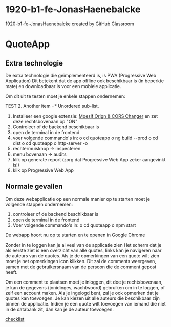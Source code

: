 # 1920-b1-fe-JonasHaenebalcke
1920-b1-fe-JonasHaenebalcke created by GitHub Classroom

# QuoteApp

## Extra technologie
De extra technologie die geïmplementeerd is, is PWA (Progressive Web Application)
Dit betekent dat de app offline ook beschikbaar is (in beperkte mate) en downloadbaar is voor een mobiele applicatie.

Om dit uit te testen moet je enkele stappen ondernemen:


TEST
2. Another item
⋅⋅* Unordered sub-list. 

1. Installeer een google extensie: [Moesif Orign & CORS Changer](https://chrome.google.com/webstore/detail/moesif-orign-cors-changer/digfbfaphojjndkpccljibejjbppifbc?hl=en) en zet deze rechtsbovenaan op "ON"
2. Controleer of de backend beschikbaar is
3. open de terminal in de frontend
4. voer volgende commando's in:
  o cd quoteapp
  o ng build --prod
  o cd dist
  o cd quoteapp
  o http-server -o
5. rechtermuisknop -> inspecteren
6. menu bovenaan -> audits
7. klik op generate report (zorg dat Progressive Web App zeker aangevinkt is!)
8. klik op Progressive Web App


## Normale gevallen
Om deze webapplicatie op een normale manier op te starten moet je volgende stappen ondernemen:

1. controleer of de backend beschikbaar is
2. open de terminal in de frontend
3. Voer volgende commando's in:
  o cd quoteapp
  o npm start

De webapp hoort nu op te starten en te openen in Google Chrome

Zonder in te loggen kan je al veel van de applicatie zien
Het scherm dat je als eerste ziet is een overzicht van alle quotes, links kan je navigeren naar de auteurs van de quotes.
Als je de opmerkingen van een quote wilt zien moet je het opmerkingen icon klikken.
Dit zal de comments weergeven, samen met de gebruikersnaam van de persoon die de comment gepost heeft.

Om een comment te plaatsen moet je inloggen, dit doe je rechtsbovenaan, je kan de gegevens (jonidinges, wachtwoord) gebruiken om in te loggen, of zelf een account maken.
Als je ingelogd bent, zal je ook opmerken dat je quotes kan toevoegen. Je kan kiezen uit alle auteurs die beschikbaar zijn binnen de applicatie.
Indien je een quote wilt toevoegen van iemand die niet in de databank zit, dan kan je de auteur toevoegen.

[checklist](https://imgur.com/4jZnTfC)

